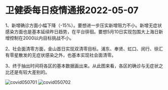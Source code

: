 # 卫健委每日疫情通报2022-05-07

1、新增确诊方面小幅下降（-15%）。要想进一步压实新增阻力不小。新增无症状感染方面也是基本延续昨日趋势，在平台徘徊。要想5月10日实现包围大上海日新增控制在2000以内目标挑战不小。

2、社会面清零方面，金山首日实现双清零目标。浦东、奉贤、虹口、闵行、徐汇有零星散发的无症状感染之外，也基本实现社会面清零。

3、终于抽出时间将各区的基本数据画出来。从此图来看，各区的确诊与无症状之比还是有较大差别的。

<img decoding="async" src="https://i0.wp.com/s2.loli.net/2022/05/08/KtRO6HFEnho3DpW.jpg?w=640&#038;ssl=1" alt="covid050701" data-recalc-dims="1" />
<img decoding="async" src="https://i0.wp.com/s2.loli.net/2022/05/08/sERSPelpdVWNTK9.jpg?w=640&#038;ssl=1" alt="covid050702" data-recalc-dims="1" />


